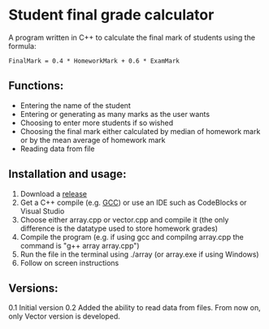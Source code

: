 # Student final grade calculator

A program written in C++ to calculate the final mark of students using the formula:

    FinalMark = 0.4 * HomeworkMark + 0.6 * ExamMark



## Functions:

 - Entering the name of the student
 - Entering or generating as many marks as the user wants
 - Choosing to enter more students if so wished
 - Choosing the final mark either calculated by median of homework mark or by the mean average of homework mark
 - Reading data from file

## Installation and usage:

 1. Download a [release](https://github.com/hmv47/GradeCalculator/releases)
 2. Get a C++ compile (e.g. [GCC](https://gcc.gnu.org/)) or use an IDE such as CodeBlocks or Visual Studio
 3. Choose either array.cpp or vector.cpp and compile it (the only difference is the datatype used to store homework grades)
 4. Compile the program (e.g. if using gcc and compilng array.cpp the command is "g++ array array.cpp")
 5. Run the file in the terminal using ./array (or array.exe if using Windows)
 6. Follow on screen instructions

## Versions:

 0.1 Initial version
 0.2 Added the ability to read data from files. From now on, only Vector version is developed.
